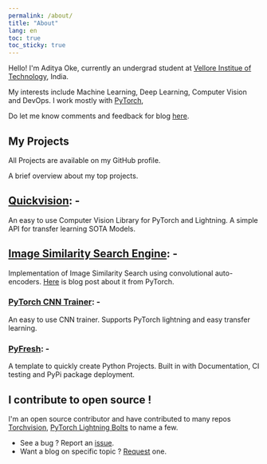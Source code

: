 ```yaml
---
permalink: /about/
title: "About"
lang: en
toc: true
toc_sticky: true
---
```


Hello! I'm Aditya Oke, currently an undergrad student at [Vellore Institue of Technology](https://vit.ac.in/), India.

My interests include Machine Learning, Deep Learning, Computer Vision and DevOps.
I work mostly with [PyTorch](https://pytorch.org/), 

Do let me know comments and feedback for blog [here](https://github.com/oke-aditya/me).

## My Projects

All Projects are available on my GitHub profile.

A brief overview about my top projects.

## [Quickvision](https://github.com/Quick-AI/quickvision): -

An easy to use Computer Vision Library for PyTorch and Lightning.
A simple API for transfer learning SOTA Models.

## [Image Similarity Search Engine](https://github.com/oke-aditya/image_similarity): -

Implementation of Image Similarity Search using convolutional auto-encoders.
[Here](https://medium.com/pytorch/image-similarity-search-in-pytorch-1a744cf3469) is blog post about it from PyTorch.

### [PyTorch CNN Trainer](https://github.com/oke-aditya/pytorch_cnn_trainer): -

An easy to use CNN trainer. Supports PyTorch lightning and easy transfer learning.

### [PyFresh](https://github.com/oke-aditya/py_fresh): -

A template to quickly create Python Projects.
Built in with Documentation, CI testing and PyPi package deployment.

## I contribute to open source !

I'm an open source contributor and have contributed to many repos [Torchvision](https://github.com/pytorch/vision), 
[PyTorch Lightning Bolts](https://github.com/PyTorchLightning/pytorch-lightning-bolts) to name a few.


- See a bug ? Report an [issue](https://github.com/oke-aditya/me/issues/new/choose).
- Want a blog on specific topic ? [Request](https://github.com/oke-aditya/me/issues/new/choose) one.
